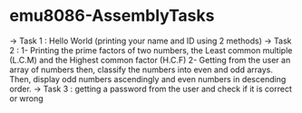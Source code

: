 # emu8086-AssemblyTasks
-> Task 1 : Hello World (printing your name and ID using 2 methods)
-> Task 2 : 
  1- Printing the prime factors of two numbers, the Least common multiple (L.C.M) and the Highest common factor (H.C.F)
  2- Getting from the user an array of numbers then, classify the numbers into even and odd arrays. Then, display odd numbers ascendingly and even numbers in descending      order.
-> Task 3 : getting a password from the user and check if it is correct or wrong
